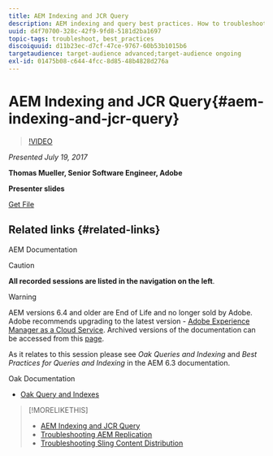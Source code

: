 ```yaml
---
title: AEM Indexing and JCR Query
description: AEM indexing and query best practices. How to troubleshoot query problems in AEM, and how to configure and manage indexes.
uuid: d4f70700-328c-42f9-9fd8-5181d2ba1697
topic-tags: troubleshoot, best_practices
discoiquuid: d11b23ec-d7cf-47ce-9767-60b53b1015b6
targetaudience: target-audience advanced;target-audience ongoing
exl-id: 01475b08-c644-4fcc-8d85-48b4828d276a
---
```

# AEM Indexing and JCR Query{#aem-indexing-and-jcr-query}

>[!VIDEO](https://video.tv.adobe.com/v/19133/?quality=9)

*Presented July 19, 2017*

**Thomas Mueller, Senior Software Engineer, Adobe**

**Presenter slides**

[Get File](assets/aem-gems-aem-indexing-and-jcr-query.pdf)

## Related links {#related-links}

AEM Documentation

>[!CAUTION]
>
>**All recorded sessions are listed in the navigation on the left**.

>[!WARNING]
>
>AEM versions 6.4 and older are End of Life and no longer sold by Adobe.  Adobe recommends upgrading to the latest version - [Adobe Experience Manager as a Cloud Service](https://experienceleague.adobe.com/docs/experience-manager-cloud-service.html).  Archived versions of the documentation can be accessed from this [page](https://experienceleague.adobe.com/docs/experience-manager-release-information/aem-release-updates/previous-updates/aem-previous-versions.html).
>
>As it relates to this session please see *Oak Queries and Indexing* and *Best Practices for Queries and Indexing* in the AEM 6.3 documentation.

Oak Documentation

* [Oak Query and Indexes](https://experienceleague.adobe.com/docs/experience-manager-65/deploying/deploying/queries-and-indexing.html)

<!--
[Get back to the Overview](https://helpx.adobe.com/experience-manager/kt/eseminars/gems/aem-index.html)
-->

>[!MORELIKETHIS]
>
>* [AEM Indexing and JCR Query](aem-indexing-jcr-query.md)
>* [Troubleshooting AEM Replication](aem-troubleshooting-aem-replication.md)
>* [Troubleshooting Sling Content Distribution](aem-troubleshooting-sling.md)
<!-- 
>* linking to helpx, removed for now [Adobe Experience Manager: AEM 6.x Maintenance Tasks](https://helpx.adobe.com/experience-manager/kt/eseminars/ccoo-aem-Aug-register.html)
-->
